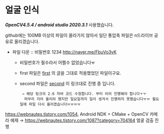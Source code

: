 # 얼굴 인식

___OpenCV4.5.4 / android studio 2020.3.1___ 사용했습니다.

github에는 100MB 이상의 파일이 올라가지 않아서 일단 통압축 파일은 n드라이브 공유로 올리겠습니다.

* 파일 다운 :: 비밀번호 1234 <http://naver.me/FbuVo3yK>
  * 비밀번호가 필수라서 어쩔수 없었습니다ㅠ
  * first 파일은 [first](https://webnautes.tistory.com/923?category=704164, "Android NDK + OpenCV 카메라 예제 및 프로젝트 생성방법(ndk-build 사용)") 의 글을 그대로 적용했었던 파일이구요.
  * second 파일은 [second](https://webnautes.tistory.com/1087?category=704164, "얼굴 검출") 이 링크대로 진행 중 입니다.
        
        
         → 해당 링크의 2.6 자바 코드 수정합니다. 부터 이어 진행해야 합니다ㅜㅜ 
          마무리 지어 올리려 했지만 일요일까지 일이 생겨서 진행하지 못했습니다ㅠㅠ 월요일에 파일 다시 올리겠습니다ㅠㅠㅠㅠ 
          
<https://webnautes.tistory.com/1054>, Android NDK + CMake + OpenCV 카메라 예제 → <https://webnautes.tistory.com/1087?category=704164> 얼굴 검출 진행

